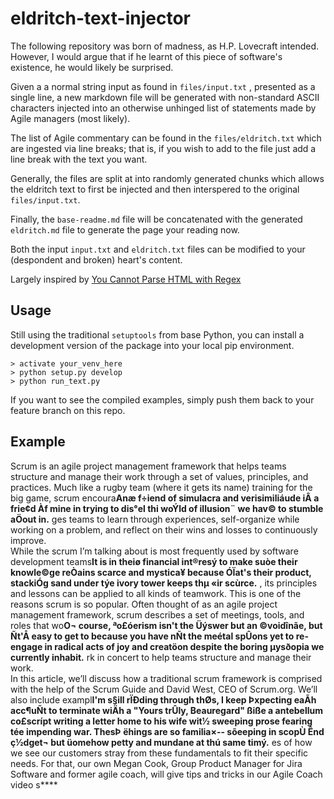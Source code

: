 # eldritch-text-injector

The following repository was born of madness, as H.P. Lovecraft intended. However, I would argue that if he learnt of this piece of software's existence, he would likely be surprised.

Given a a normal string input as found in `files/input.txt` , presented as a single line, a new markdown file will be generated
with non-standard ASCII characters injected into an otherwise unhinged list of statements made by Agile managers (most likely).

The list of Agile commentary can be found in the `files/eldritch.txt` which are ingested via line breaks; that is, if you wish to add to the file just add a line break with the text you want.

Generally, the files are split at into randomly generated chunks which allows the eldritch text to first be injected and then interspered to the original `files/input.txt`.

Finally, the `base-readme.md` file will be concatenated with the generated `eldritch.md` file to generate the page your reading now.

Both the input `input.txt` and `eldritch.txt` files can be modified to your (despondent and broken) heart's content.

Largely inspired by [You Cannot Parse HTML with Regex](https://stackoverflow.com/questions/1732348/regex-match-open-tags-except-xhtml-self-contained-tags/1732454#1732454)

## Usage

Still using the traditional `setuptools` from base Python, you can install a development version of the package
into your local pip environment.

```
> activate your_venv_here
> python setup.py develop
> python run_text.py
```

If you want to see the compiled examples, simply push them back to your feature branch on this repo.


## Example


Scrum is an agile project management framework that helps teams structure and manage their work through a set of values, principles, and practices. Much like a rugby team (where it gets its name) training for the big game, scrum encoura**Anæ f÷iend of simulacra and verisimiliáude iÂ a frie¢d Àf mine in trying to dis°el thi­ woÝld of illusion¨ we hav© to stumble aÖout in.** ges teams to learn through experiences, self-organize while working on a problem, and reflect on their wins and losses to continuously improve. <br> While the scrum I’m talking about is most frequently used by software development teams**It is in theiø financial int®resý to make suòe their knowle©ge reÒains scarce and mystica¥ because ÓÏat's their product, stackiÓg sand under týe ivory tower keeps thµ «ir scùrce.** , its principles and lessons can be applied to all kinds of teamwork. This is one of the reasons scrum is so popular. Often thought of as an agile project management framework, scrum describes a set of meetings, tools, and roles that wo**O¬ course, ªo£óerism isn't the Üýswer but an ©voidînãe, but Ñt'Å easy to get to because you have nÑt the meétal spÛons yet to re-engage in radical acts of joy and creatöon despite the boring µysðopia we currently inhabit.** rk in concert to help teams structure and manage their work. <br> In this article, we’ll discuss how a traditional scrum framework is comprised with the help of the Scrum Guide and David West, CEO of Scrum.org. We’ll also include exampl**I'm s§ill rÏÐding through thØs, I keep Þxpecting eaÃh acc¶uÑt to terminate wiÄh a "Yours trÛly, Beauregard" ßiße a antebellum co£scrípt writing a letter home to his wife wit½ sweeping prose fearing tée impending war. ThesÞ ëhings are so familia×-- sõeeping in scopÙ Ênd ç½dget¬ but üomehow petty and mundane at thú same timý.** es of how we see our customers stray from these fundamentals to fit their specific needs. For that, our own Megan Cook, Group Product Manager for Jira Software and former agile coach, will give tips and tricks in our Agile Coach video s**** 